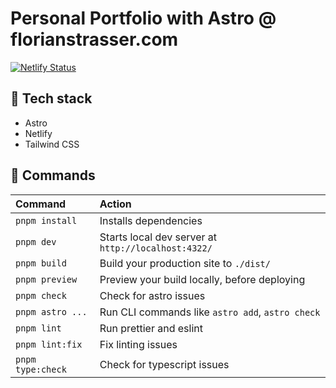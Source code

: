 # Personal Portfolio with Astro @ florianstrasser.com

[![Netlify Status](https://api.netlify.com/api/v1/badges/9323e905-d682-4b5b-9172-31a313255ef9/deploy-status)](https://app.netlify.com/sites/florianstrasser/deploys)

## 🚀 Tech stack

- Astro
- Netlify
- Tailwind CSS

## 🧞 Commands

| Command           | Action                                              |
| :---------------- | :-------------------------------------------------- |
| `pnpm install`    | Installs dependencies                               |
| `pnpm dev`        | Starts local dev server at `http://localhost:4322/` |
| `pnpm build`      | Build your production site to `./dist/`             |
| `pnpm preview`    | Preview your build locally, before deploying        |
| `pnpm check`      | Check for astro issues                              |
| `pnpm astro ...`  | Run CLI commands like `astro add`, `astro check`    |
| `pnpm lint`       | Run prettier and eslint                             |
| `pnpm lint:fix`   | Fix linting issues                                  |
| `pnpm type:check` | Check for typescript issues                         |

